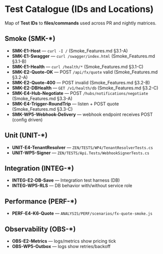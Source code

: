 # Test Catalogue (IDs and Locations)

Map of **Test IDs** to **files/commands** used across PR and nightly matrices.

## Smoke (SMK-*)
- **SMK-E1-Host** — `curl -I /` (Smoke_Features.md §3.1-A)
- **SMK-E1-Swagger** — `curl /swagger/index.html` (Smoke_Features.md §3.1-B)
- **SMK-E1-Health** — `curl /health/*` (Smoke_Features.md §3.1-C)
- **SMK-E2-Quote-OK** — POST `/api/fx/quote` valid (Smoke_Features.md §3.2-A)
- **SMK-E2-Quote-400** — POST invalid (Smoke_Features.md §3.2-B)
- **SMK-E2-DBHealth** — `GET /v1/health/db` (Smoke_Features.md §3.2-C)
- **SMK-E4-Hub-Negotiate** — POST `/hubs/notifications/negotiate` (Smoke_Features.md §3.3-A)
- **SMK-E4-Trigger-RoundTrip** — listen + POST quote (Smoke_Features.md §3.3-C)
- **SMK-WP5-Webhook-Delivery** — webhook endpoint receives POST (config driven)

## Unit (UNIT-*)
- **UNIT-E4-TenantResolver** — `ZEN/TESTS/WP4/TenantResolverTests.cs`
- **UNIT-WP5-Signer** — `ZEN/TESTS/Api.Tests/WebhookSignerTests.cs`

## Integration (INTEG-*)
- **INTEG-E2-DB-Save** — Integration test harness (DB)
- **INTEG-WP5-RLS** — DB behavior with/without service role

## Performance (PERF-*)
- **PERF-E4-K6-Quote** — `ANALYSIS/PERF/scenarios/fx-quote-smoke.js`

## Observability (OBS-*)
- **OBS-E2-Metrics** — logs/metrics show pricing tick
- **OBS-WP5-Outbox** — logs show retries/backoff